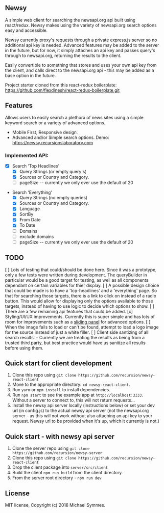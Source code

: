 ## Newsy

A simple web client for searching the newsapi.org api built using react/redux. Newsy makes using the variety of newsapi.org search options easy and accessible.

Newsy currently proxy's requests through a private express.js server so no additional api key is needed. Advanced features may be added to the server in the future, but for now, it simply attaches an api key and passes query's through to newsapi.org, returning the results to the client. 

Easily convertible to something that stores and uses your own api key from the client, and calls direct to the newsapi.org api - this may be added as a base option in the future.

Project starter cloned from this react-redux boilerplate: https://github.com/flexdinesh/react-redux-boilerplate.git

## Features
Allows users to easily search a plethora of news sites using a simple keyword search or a variety of advanced options.

- Mobile First, Responsive design.
- Advanced and/or Simple search options.
Demo: https://newsy.recursionslaboratory.com

### Implemented API:
- [x] Search 'Top Headlines'
  - [x] Query Strings (or empty query's)
  - [x] Sources or Country and Category.
  - [ ] pageSize -- currently we only ever use the default of 20

- Search 'Everything'
  - [x] Query Strings (no empty queries)
  - [x] Sources or Country and Category.
  - [x] Language
  - [x] SortBy
  - [x] From Date
  - [x] To Date
  - [ ] Domains
  - [ ] exclude domains
  - [ ] pageSize -- currently we only ever use the default of 20

## TODO

[ ] Lots of testing that could/should be done here. Since it was a prototype, only a few tests were written during development. The queryBuilder in particular would be a good target for testing, as well as all components dependant on certain variables for thier display.
[ ] A possible design choice that could be made is to have a 'top-headlines' and a 'everything' page. So that for searching those targets, there is a link to click on instead of a radio button. This would allow for displaying only the options available to those targets, instead of having to use logic to decide which options to show.
[ ] There are a few remaining api features that could be added.
[x] Styling/UI/UX improvements. Currently this is super simple and has lots of room for improvements such as a [sliding panel](https://www.npmjs.com/package/react-sliding-pane) for advanced options.
[ ] When the image fails to load or can't be found, attempt to load a logo image for the source instead of just a white filler.
[ ] Client side santizing of all search results. - Currently we are treating the results as being from a trusted third party, but best practice would have us sanitize all results before using them.

## Quick start for client development

1. Clone this repo using `git clone https://github.com/recursion/newsy-react-client`
2. Move to the appropriate directory: `cd newsy-react-client`.<br />
3. Run `yarn` or `npm install` to install dependencies.<br />
4. Run `npm start` to see the example app at `http://localhost:3333`. Without a server to connect to, this will not return requests...
5. Install the newsy api server locally (instructions below) or set your dev url (in config.js) to the actual newsy api server (not the newsapi.org server - as this will not work without also attaching an api key to your request. Newsy url to be provided when it's up, which it currently is not.)

## Quick start - with newsy api server

1. Clone the server repo using `git clone https://github.com/recursion/newsy-server`
2. Clone this repo using `git clone https://github.com/recursion/newsy-react-client`
3. Drop the client package into `server/src/client`
4. Build the client `npm run build` from the client directory.
5. From the server root directory - `npm run dev`

## License

MIT license, Copyright (c) 2018 Michael Symmes.
